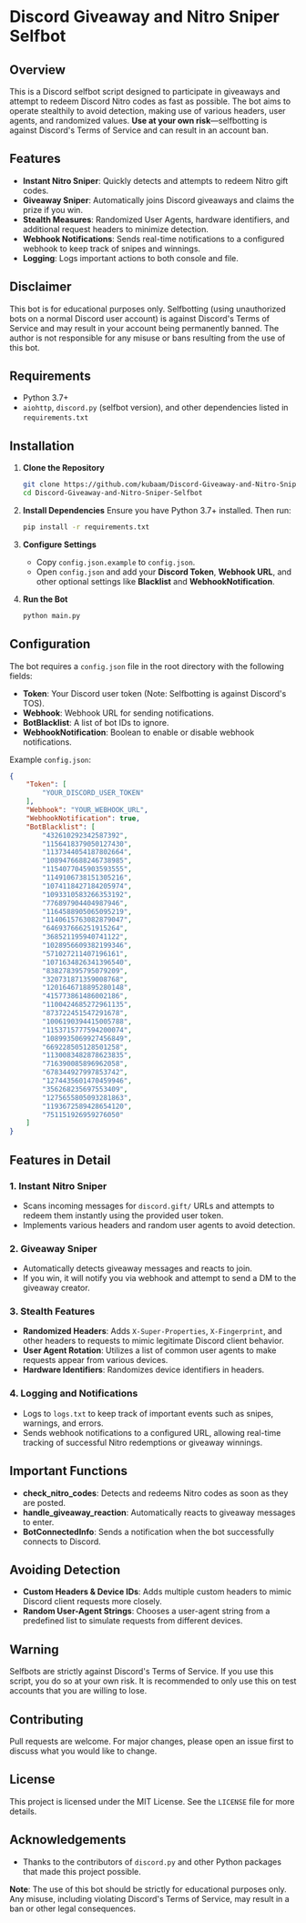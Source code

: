 # Discord Giveaway and Nitro Sniper Selfbot

## Overview
This is a Discord selfbot script designed to participate in giveaways and attempt to redeem Discord Nitro codes as fast as possible. The bot aims to operate stealthily to avoid detection, making use of various headers, user agents, and randomized values. **Use at your own risk**—selfbotting is against Discord's Terms of Service and can result in an account ban.

## Features
- **Instant Nitro Sniper**: Quickly detects and attempts to redeem Nitro gift codes.
- **Giveaway Sniper**: Automatically joins Discord giveaways and claims the prize if you win.
- **Stealth Measures**: Randomized User Agents, hardware identifiers, and additional request headers to minimize detection.
- **Webhook Notifications**: Sends real-time notifications to a configured webhook to keep track of snipes and winnings.
- **Logging**: Logs important actions to both console and file.

## Disclaimer
This bot is for educational purposes only. Selfbotting (using unauthorized bots on a normal Discord user account) is against Discord's Terms of Service and may result in your account being permanently banned. The author is not responsible for any misuse or bans resulting from the use of this bot.

## Requirements
- Python 3.7+
- `aiohttp`, `discord.py` (selfbot version), and other dependencies listed in `requirements.txt`

## Installation
1. **Clone the Repository**
   ```bash
   git clone https://github.com/kubaam/Discord-Giveaway-and-Nitro-Sniper-Selfbot.git
   cd Discord-Giveaway-and-Nitro-Sniper-Selfbot
   ```

2. **Install Dependencies**
   Ensure you have Python 3.7+ installed. Then run:
   ```bash
   pip install -r requirements.txt
   ```

3. **Configure Settings**
   - Copy `config.json.example` to `config.json`.
   - Open `config.json` and add your **Discord Token**, **Webhook URL**, and other optional settings like **Blacklist** and **WebhookNotification**.

4. **Run the Bot**
   ```bash
   python main.py
   ```

## Configuration
The bot requires a `config.json` file in the root directory with the following fields:
- **Token**: Your Discord user token (Note: Selfbotting is against Discord's TOS).
- **Webhook**: Webhook URL for sending notifications.
- **BotBlacklist**: A list of bot IDs to ignore.
- **WebhookNotification**: Boolean to enable or disable webhook notifications.

Example `config.json`:
```json
{
    "Token": [
        "YOUR_DISCORD_USER_TOKEN"
    ],
    "Webhook": "YOUR_WEBHOOK_URL",
    "WebhookNotification": true,
    "BotBlacklist": [
        "432610292342587392",
        "1156418379050127430",
        "1137344054187802664",
        "1089476688246738985",
        "1154077045903593555",
        "1149106738151305216",
        "1074118427184205974",
        "1093310583266353192",
        "776897904404987946",
        "1164588905065095219",
        "1140615763082879047",
        "646937666251915264",
        "368521195940741122",
        "1028956609382199346",
        "571027211407196161",
        "1071634826341396540",
        "838278395795079209",
        "320731871359008768",
        "1201646718895280148",
        "415773861486002186",
        "1100424685272961135",
        "873722451547291678",
        "1006190394415005788",
        "1153715777594200074",
        "1089935069927456849",
        "669228505128501258",
        "1130083482878623835",
        "716390085896962058",
        "678344927997853742",
        "1274435601470459946",
        "356268235697553409",
        "1275655805093281863",
        "1193672589428654120",
        "751151926959276050"
    ]
}
```

## Features in Detail
### 1. Instant Nitro Sniper
- Scans incoming messages for `discord.gift/` URLs and attempts to redeem them instantly using the provided user token.
- Implements various headers and random user agents to avoid detection.

### 2. Giveaway Sniper
- Automatically detects giveaway messages and reacts to join.
- If you win, it will notify you via webhook and attempt to send a DM to the giveaway creator.

### 3. Stealth Features
- **Randomized Headers**: Adds `X-Super-Properties`, `X-Fingerprint`, and other headers to requests to mimic legitimate Discord client behavior.
- **User Agent Rotation**: Utilizes a list of common user agents to make requests appear from various devices.
- **Hardware Identifiers**: Randomizes device identifiers in headers.

### 4. Logging and Notifications
- Logs to `logs.txt` to keep track of important events such as snipes, warnings, and errors.
- Sends webhook notifications to a configured URL, allowing real-time tracking of successful Nitro redemptions or giveaway winnings.

## Important Functions
- **check_nitro_codes**: Detects and redeems Nitro codes as soon as they are posted.
- **handle_giveaway_reaction**: Automatically reacts to giveaway messages to enter.
- **BotConnectedInfo**: Sends a notification when the bot successfully connects to Discord.

## Avoiding Detection
- **Custom Headers & Device IDs**: Adds multiple custom headers to mimic Discord client requests more closely.
- **Random User-Agent Strings**: Chooses a user-agent string from a predefined list to simulate requests from different devices.

## Warning
Selfbots are strictly against Discord's Terms of Service. If you use this script, you do so at your own risk. It is recommended to only use this on test accounts that you are willing to lose.

## Contributing
Pull requests are welcome. For major changes, please open an issue first to discuss what you would like to change.

## License
This project is licensed under the MIT License. See the `LICENSE` file for more details.

## Acknowledgements
- Thanks to the contributors of `discord.py` and other Python packages that made this project possible.

**Note**: The use of this bot should be strictly for educational purposes only. Any misuse, including violating Discord's Terms of Service, may result in a ban or other legal consequences.
